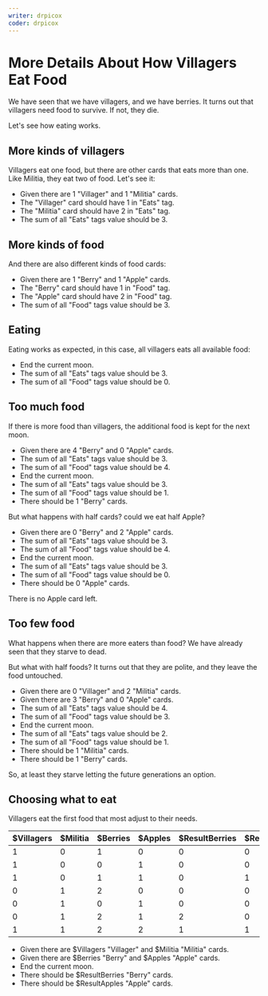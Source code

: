 ```yaml
---
writer: drpicox
coder: drpicox
---
```

# More Details About How Villagers Eat Food

We have seen that we have villagers, and we have berries.
It turns out that villagers need food to survive. If not, they die.

Let's see how eating works.

## More kinds of villagers

Villagers eat one food, but there are other cards that eats
more than one. Like Militia, they eat two of food. 
Let's see it:

 * Given there are 1 "Villager" and 1 "Militia" cards.
 * The "Villager" card should have 1 in "Eats" tag.
 * The "Militia" card should have 2 in "Eats" tag.
 * The sum of all "Eats" tags value should be 3.

## More kinds of food

And there are also different kinds of food cards:

 * Given there are 1 "Berry" and 1 "Apple" cards.
 * The "Berry" card should have 1 in "Food" tag.
 * The "Apple" card should have 2 in "Food" tag.
 * The sum of all "Food" tags value should be 3.

## Eating

Eating works as expected, in this case, all villagers eats all available food:

 * End the current moon.
 * The sum of all "Eats" tags value should be 3.
 * The sum of all "Food" tags value should be 0.

## Too much food

If there is more food than villagers, the additional food is kept for the next moon.

 * Given there are 4 "Berry" and 0 "Apple" cards.
 * The sum of all "Eats" tags value should be 3.
 * The sum of all "Food" tags value should be 4.
 * End the current moon.
 * The sum of all "Eats" tags value should be 3.
 * The sum of all "Food" tags value should be 1.
 * There should be 1 "Berry" cards.

But what happens with half cards? could we eat half Apple?

 * Given there are 0 "Berry" and 2 "Apple" cards.
 * The sum of all "Eats" tags value should be 3.
 * The sum of all "Food" tags value should be 4.
 * End the current moon.
 * The sum of all "Eats" tags value should be 3.
 * The sum of all "Food" tags value should be 0.
 * There should be 0 "Apple" cards.

There is no Apple card left.

## Too few food

What happens when there are more eaters than food? 
We have already seen that they starve to dead.

But what with half foods? It turns out that they
are polite, and they leave the food untouched.

 * Given there are 0 "Villager" and 2 "Militia" cards.
 * Given there are 3 "Berry" and 0 "Apple" cards.
 * The sum of all "Eats" tags value should be 4.
 * The sum of all "Food" tags value should be 3.
 * End the current moon.
 * The sum of all "Eats" tags value should be 2.
 * The sum of all "Food" tags value should be 1.
 * There should be 1 "Militia" cards.
 * There should be 1 "Berry" cards.

So, at least they starve letting the future generations an option.

## Choosing what to eat

Villagers eat the first food that most adjust to their needs.

| $Villagers | $Militia | $Berries | $Apples | $ResultBerries | $ResultApples |
|------------|----------|----------|---------|----------------|---------------|
| 1          | 0        | 1        | 0       | 0              | 0             |
| 1          | 0        | 0        | 1       | 0              | 0             |
| 1          | 0        | 1        | 1       | 0              | 1             |
| 0          | 1        | 2        | 0       | 0              | 0             |
| 0          | 1        | 0        | 1       | 0              | 0             |
| 0          | 1        | 2        | 1       | 2              | 0             |
| 1          | 1        | 2        | 2       | 1              | 1             |

 * Given there are $Villagers "Villager" and $Militia "Militia" cards.
 * Given there are $Berries "Berry" and $Apples "Apple" cards.
 * End the current moon.
 * There should be $ResultBerries "Berry" cards.
 * There should be $ResultApples "Apple" cards.


